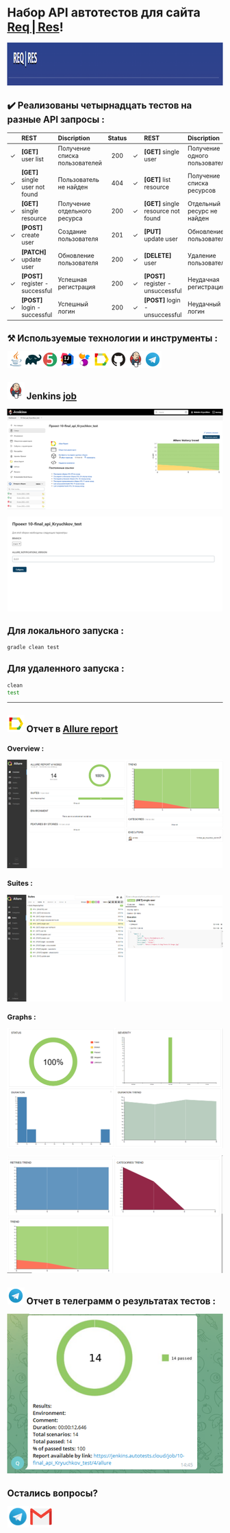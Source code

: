 # Набор API автотестов для сайта <a target="_blank" href="https://reqres.in/">**Req | Res**</a>! 
<img src="img/screenshots/ReqRes.png" width="2000" height="100"  alt="Steam"/>


## ✔️ Реализованы четырнадцать тестов на разные API запросы :

|| REST                 | Discription         | Status |    | REST                 | Discription          |Status |
| :--| :------------------- | :-------------------| :---:  | :--| :------------------- | :------------------- | :---:
|✓| **[GET]** user list  | Получение списка пользователей  |200|✓| **[GET]** single user | Получение одного пользователя |200|
|✓| **[GET]** single user not found   | Пользователь не найден |404|✓| **[GET]** list resource | Получение списка ресурсов |200|
|✓| **[GET]** single resource    | Получение отдельного ресурса |200|✓| **[GET]** single resource not found | Отдельный ресурс не найден |404|
|✓| **[POST]** create user   | Создание пользователя |201|✓| **[PUT]** update user | Обновление пользователя |200|
|✓ |**[PATCH]** update user   | Обновление пользователя |200|✓| **[DELETE]** user | Удаление пользователя |204|
|✓ |**[POST]** register - successful   | Успешная регистрация |200|✓ |**[POST]** register - unsuccessful  | Неудачная регистрация |400|
| ✓|**[POST]** login - successful   | Успешный логин |200|✓| **[POST]** login - unsuccessful | Неудачный логин |400|








##  ⚒️  Используемые технологии и инструменты :


![Java](img/icons/Java.png)![Gradle](img/icons/Gradle.png)![JUnit5](img/icons/JUnit5.png)![Intelij_IDEA](img/icons/Intelij_IDEA.png)![Selenide](img/icons/Selenide.png)![Allure Report](img/icons/Allure_Report.png)![Github](img/icons/Github.png)![Jenkins](img/icons/Jenkins.png)![Telegram](img/icons/Telegram.png)


## <img src="img/icons/Jenkins.png" width="40" height="40"  alt="Jenkins"/></a> Jenkins <a target="_blank" href="https://jenkins.autotests.cloud/job/10-final_api_Kryuchkov_test/"> job </a>

![Jenkins](img/screenshots/jenkins_main.png)

![Jenkins](img/screenshots/jenkins_cfgs.png)



## Для локального запуска :
```bash
gradle clean test
```

## Для удаленного запуска :
```bash
clean
test
```
___
## <img src="img/icons/Allure_Report.png" width="40" height="40"  alt="Allure"/></a> Отчет в <a target="_blank" href="https://jenkins.autotests.cloud/job/10-final_api_Kryuchkov_test/4/allure/">Allure report</a>

### Overview :
![allureMain](img/screenshots/allure_overview.png)

### Suites : 
![allureStats](img/screenshots/allure_suites.png)


### Graphs :
![allureGraphs](img/screenshots/allure_graphs.png)                                                   

![allureGraphs2](img/screenshots/allure_graphs_2.png)



## <img src="img/icons/Telegram.png" width="40" height="40"  alt="Telegram"/></a> Отчет в телеграмм о результатах тестов :

![Telegram](img/screenshots/telegram_bot.png)


## Остались вопросы? 
<a href="https://t.me/raboznik">
<img src="img/icons/Telegram.png" width="50" height="50"  alt="Telegram"/></a> 

<a href="mailto:raboznik@gmail.com">
<img src="img/icons/gmail.png" width="50" height="50"  alt="Gmail"/></a>  


